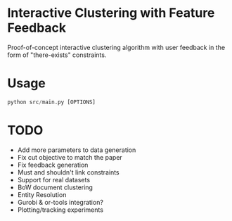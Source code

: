 # Interactive Clustering with Feature Feedback

Proof-of-concept interactive clustering algorithm with user feedback in the
form of "there-exists" constraints.

# Usage

```python
python src/main.py [OPTIONS]
```

# TODO
- Add more parameters to data generation
- Fix cut objective to match the paper
- Fix feedback generation
- Must and shouldn't link constraints
- Support for real datasets
 - BoW document clustering
 - Entity Resolution
- Gurobi & or-tools integration?
- Plotting/tracking experiments
